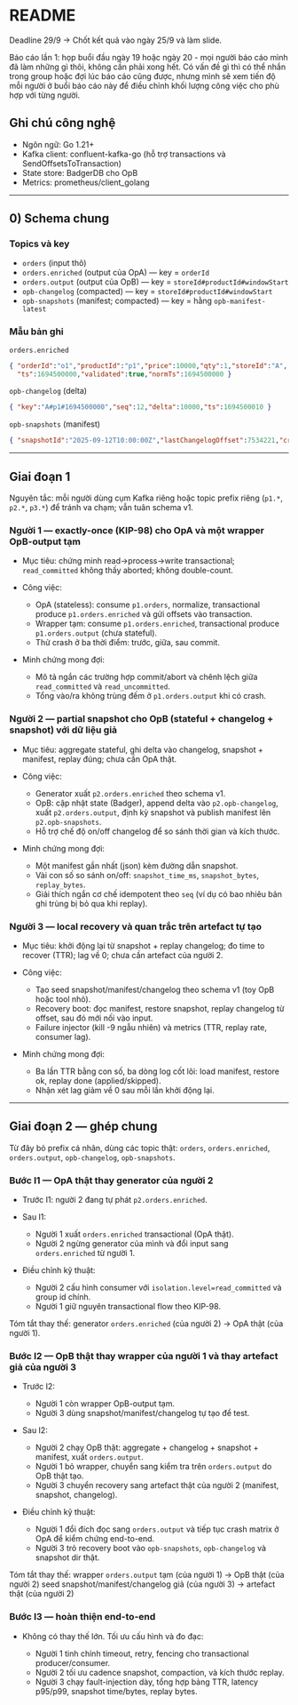 # README

Deadline 29/9 -> Chốt kết quả vào ngày 25/9 và làm slide. 

Báo cáo lần 1: họp buổi đầu ngày 19 hoặc ngày 20  - mọi người báo cáo mình đã làm những gì thôi, không cần phải xong hết. Có vấn đề gì thì có thể nhắn trong group hoặc đợi lúc báo cáo cũng được, nhưng mình sẽ xem tiến độ mỗi người ở buổi báo cáo này để điều chỉnh khối lượng công việc cho phù hợp với từng người. 

## Ghi chú công nghệ

* Ngôn ngữ: Go 1.21+
* Kafka client: confluent-kafka-go (hỗ trợ transactions và SendOffsetsToTransaction)
* State store: BadgerDB cho OpB
* Metrics: prometheus/client\_golang
---

## 0) Schema chung 


### Topics và key

* `orders` (input thô)
* `orders.enriched` (output của OpA) — key = `orderId`
* `orders.output` (output của OpB) — key = `storeId#productId#windowStart`
* `opb-changelog` (compacted) — key = `storeId#productId#windowStart`
* `opb-snapshots` (manifest; compacted) — key = hằng `opb-manifest-latest`

### Mẫu bản ghi

`orders.enriched`

```json
{ "orderId":"o1","productId":"p1","price":10000,"qty":1,"storeId":"A",
  "ts":1694500000,"validated":true,"normTs":1694500000 }
```

`opb-changelog` (delta)

```json
{ "key":"A#p1#1694500000","seq":12,"delta":10000,"ts":1694500010 }
```

`opb-snapshots` (manifest)

```json
{ "snapshotId":"2025-09-12T10:00:00Z","lastChangelogOffset":7534221,"createdAt":1694499600 }
```

---

## Giai đoạn 1 

Nguyên tắc: mỗi người dùng cụm Kafka riêng hoặc topic prefix riêng (`p1.*`, `p2.*`, `p3.*`) để tránh va chạm; vẫn tuân schema v1.

### Người 1 — exactly-once (KIP-98) cho OpA và một wrapper OpB-output tạm

* Mục tiêu: chứng minh read→process→write transactional; `read_committed` không thấy aborted; không double-count.
* Công việc:

  * OpA (stateless): consume `p1.orders`, normalize, transactional produce `p1.orders.enriched` và gửi offsets vào transaction.
  * Wrapper tạm: consume `p1.orders.enriched`, transactional produce `p1.orders.output` (chưa stateful).
  * Thử crash ở ba thời điểm: trước, giữa, sau commit.
* Minh chứng mong đợi:

  * Mô tả ngắn các trường hợp commit/abort và chênh lệch giữa `read_committed` và `read_uncommitted`.
  * Tổng vào/ra không trùng đếm ở `p1.orders.output` khi có crash.

### Người 2 — partial snapshot cho OpB (stateful + changelog + snapshot) với dữ liệu giả

* Mục tiêu: aggregate stateful, ghi delta vào changelog, snapshot + manifest, replay đúng; chưa cần OpA thật.
* Công việc:

  * Generator xuất `p2.orders.enriched` theo schema v1.
  * OpB: cập nhật state (Badger), append delta vào `p2.opb-changelog`, xuất `p2.orders.output`, định kỳ snapshot và publish manifest lên `p2.opb-snapshots`.
  * Hỗ trợ chế độ on/off changelog để so sánh thời gian và kích thước.
* Minh chứng mong đợi:

  * Một manifest gần nhất (json) kèm đường dẫn snapshot.
  * Vài con số so sánh on/off: `snapshot_time_ms`, `snapshot_bytes`, `replay_bytes`.
  * Giải thích ngắn cơ chế idempotent theo `seq` (ví dụ có bao nhiêu bản ghi trùng bị bỏ qua khi replay).

### Người 3 — local recovery và quan trắc trên artefact tự tạo

* Mục tiêu: khởi động lại từ snapshot + replay changelog; đo time to recover (TTR); lag về 0; chưa cần artefact của người 2.
* Công việc:

  * Tạo seed snapshot/manifest/changelog theo schema v1 (toy OpB hoặc tool nhỏ).
  * Recovery boot: đọc manifest, restore snapshot, replay changelog từ offset, sau đó mới nối vào input.
  * Failure injector (kill -9 ngẫu nhiên) và metrics (TTR, replay rate, consumer lag).
* Minh chứng mong đợi:

  * Ba lần TTR bằng con số, ba dòng log cốt lõi: load manifest, restore ok, replay done (applied/skipped).
  * Nhận xét lag giảm về 0 sau mỗi lần khởi động lại.

---

## Giai đoạn 2 — ghép chung

Từ đây bỏ prefix cá nhân, dùng các topic thật: `orders`, `orders.enriched`, `orders.output`, `opb-changelog`, `opb-snapshots`.

### Bước I1 — OpA thật thay generator của người 2

* Trước I1: người 2 đang tự phát `p2.orders.enriched`.
* Sau I1:

  * Người 1 xuất `orders.enriched` transactional (OpA thật).
  * Người 2 ngừng generator của mình và đổi input sang `orders.enriched` từ người 1.
* Điều chỉnh kỹ thuật:

  * Người 2 cấu hình consumer với `isolation.level=read_committed` và group id chính.
  * Người 1 giữ nguyên transactional flow theo KIP-98.

Tóm tắt thay thế: generator `orders.enriched` (của người 2) → OpA thật (của người 1).

### Bước I2 — OpB thật thay wrapper của người 1 và thay artefact giả của người 3

* Trước I2:

  * Người 1 còn wrapper OpB-output tạm.
  * Người 3 dùng snapshot/manifest/changelog tự tạo để test.
* Sau I2:

  * Người 2 chạy OpB thật: aggregate + changelog + snapshot + manifest, xuất `orders.output`.
  * Người 1 bỏ wrapper, chuyển sang kiểm tra trên `orders.output` do OpB thật tạo.
  * Người 3 chuyển recovery sang artefact thật của người 2 (manifest, snapshot, changelog).
* Điều chỉnh kỹ thuật:

  * Người 1 đổi đích đọc sang `orders.output` và tiếp tục crash matrix ở OpA để kiểm chứng end-to-end.
  * Người 3 trỏ recovery boot vào `opb-snapshots`, `opb-changelog` và snapshot dir thật.

Tóm tắt thay thế:
wrapper `orders.output` tạm (của người 1) → OpB thật (của người 2)
seed snapshot/manifest/changelog giả (của người 3) → artefact thật (của người 2)

### Bước I3 — hoàn thiện end-to-end

* Không có thay thế lớn. Tối ưu cấu hình và đo đạc:

  * Người 1 tinh chỉnh timeout, retry, fencing cho transactional producer/consumer.
  * Người 2 tối ưu cadence snapshot, compaction, và kích thước replay.
  * Người 3 chạy fault-injection dày, tổng hợp bảng TTR, latency p95/p99, snapshot time/bytes, replay bytes.
